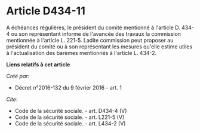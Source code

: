 # Article D434-11

A échéances régulières, le président du comité mentionné à l'article D. 434-4 ou son représentant informe de l'avancée des
travaux la commission mentionnée à l'article L. 221-5. Ladite commission peut proposer au président du comité ou à son
représentant les mesures qu'elle estime utiles à l'actualisation des barèmes mentionnés à l'article L. 434-2.

**Liens relatifs à cet article**

_Créé par_:

  - Décret n°2016-132 du 9 février 2016 - art. 1

_Cite_:

  - Code de la sécurité sociale. - art. D434-4 (V)
  - Code de la sécurité sociale. - art. L221-5 (V)
  - Code de la sécurité sociale. - art. L434-2 (V)

